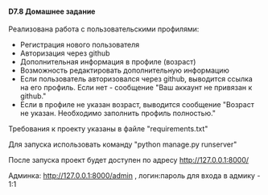 #### D7.8 Домашнее задание
Реализована работа с пользовательскими профилями:
- Регистрация нового пользователя
- Авторизация через github
- Дополнительная информация в профиле (возраст)
- Возможность редактировать дополнительную информацию
- Если пользователь авторизовался через github, выводится ссылка на его профиль.
Если нет - сообщение "Ваш аккаунт не привязан к github."
- Если в профиле не указан возраст, выводится сообщение "Возраст не указан. Необходимо заполнить профиль полностью."

Требования к проекту указаны в файле "requirements.txt"

Для запуска использовать команду "python manage.py runserver"

После запуска проект будет доступен по адресу http://127.0.0.1:8000/

Админка: http://127.0.0.1:8000/admin , логин:пароль для входа в адмику - 1:1